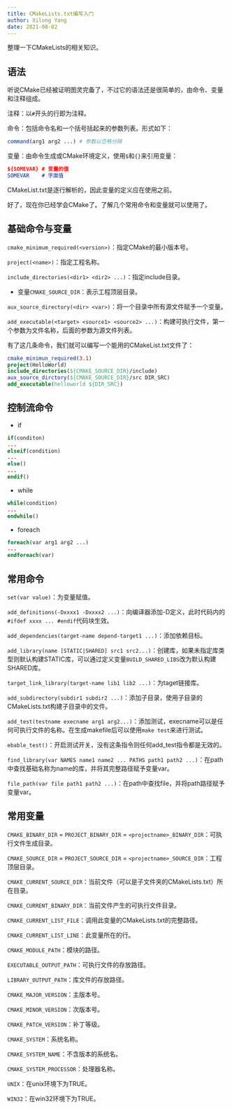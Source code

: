 ```yaml
---
title: CMakeLists.txt编写入门
author: Xilong Yang
date: 2021-08-02 
---
```


整理一下CMakeLists的相关知识。

## 语法

听说CMake已经被证明图灵完备了，不过它的语法还是很简单的，由命令、变量和注释组成。

注释：以`#`开头的行即为注释。

命令：包括命令名和一个括号括起来的参数列表。形式如下：

```Cmake
command(arg1 arg2 ...) # 参数以空格分隔
```

变量：由命令生成或CMake环境定义，使用`$`和`{}`来引用变量：

```cmake
${SOMEVAR} # 变量的值
SOMEVAR    # 字面值
```

CMakeList.txt是逐行解析的，因此变量的定义应在使用之前。

好了，现在你已经学会CMake了。了解几个常用命令和变量就可以使用了。

## 基础命令与变量

`cmake_minimum_required(<version>)`：指定CMake的最小版本号。

`project(<name>)`：指定工程名称。

`include_directories(<dir1> <dir2> ...)`：指定include目录。

* 变量`CMAKE_SOURCE_DIR`：表示工程顶层目录。

`aux_source_directory(<dir> <var>)`：将一个目录中所有源文件赋予一个变量。

`add_executable(<target> <source1> <source2> ...)`：构建可执行文件，第一个参数为文件名称，后面的参数为源文件列表。

有了这几条命令，我们就可以编写一个能用的CMakeList.txt文件了：

```cmake
cmake_minimun_required(3.1)
project(HelloWorld)
include_directories(${CMAKE_SOURCE_DIR}/include)
aux_source_dirctory(${CMAKE_SOURCE_DIR}/src DIR_SRC)
add_executable(helloworld ${DIR_SRC})
```

## 控制流命令

* if

```cmake
if(conditon)
...
elseif(condition)
...
else()
...
endif()
```

* while

```cmake
while(condition)
...
endwhile()
```

* foreach

```cmake
foreach(var arg1 arg2 ...)
...
endforeach(var)
```

## 常用命令

`set(var value)`：为变量赋值。

`add_definitions(-Dxxxx1 -Dxxxx2 ...)`：向编译器添加-D定义，此时代码内的`#ifdef xxxx ... #endif`代码块生效。

`add_dependencies(target-name depend-target1 ...)`：添加依赖目标。

`add_library(name [STATIC|SHARED] src1 src2...)`：创建库，如果未指定库类型则默认构建STATIC库，可以通过定义变量`BUILD_SHARED_LIBS`改为默认构建SHARED库。

`target_link_library(target-name lib1 lib2 ...)`：为taget链接库。

`add_subdirectory(subdir1 subdir2 ...)`：添加子目录，使用子目录的CMakeLists.txt构建子目录中的文件。

`add_test(testname execname arg1 arg2...)`：添加测试，execname可以是任何可执行文件的名称。在生成makefile后可以使用`make test`来进行测试。

`ebable_test()`：开启测试开关，没有这条指令则任何add_test指令都是无效的。

`find_library(var NAMES name1 name2 ... PATHS path1 path2 ...)`：在path中查找基础名称为name的库，并将其完整路径赋予变量var。

`file_path(var file path1 path2 ...)`：在path中查找file，并将path路径赋予变量var。

## 常用变量

`CMAKE_BINARY_DIR` = `PROJECT_BINARY_DIR` = `<projectname>_BINARY_DIR`：可执行文件生成目录。

`CMAKE_SOURCE_DIR` = `PROJECT_SOURCE_DIR` = `<projectname>_SOURCE_DIR`：工程顶层目录。

`CMAKE_CURRENT_SOURCE_DIR`：当前文件（可以是子文件夹的CMakeLists.txt）所在目录。

`CMAKE_CURRENT_BINARY_DIR`：当前文件产生的可执行文件目录。

`CMAKE_CURRENT_LIST_FILE`：调用此变量的CMakeLists.txt的完整路径。

`CMAKE_CURRENT_LIST_LINE`：此变量所在的行。

`CMAKE_MODULE_PATH`：模块的路径。

`EXECUTABLE_OUTPUT_PATH`：可执行文件的存放路径。

`LIBRARY_OUTPUT_PATH`：库文件的存放路径。

`CMAKE_MAJOR_VERSION`：主版本号。

`CMAKE_MINOR_VERSION`：次版本号。

`CMAKE_PATCH_VERSION`：补丁等级。

`CMAKE_SYSTEM`：系统名称。

`CMAKE_SYSTEM_NAME`：不含版本的系统名。

`CMAKE_SYSTEM_PROCESSOR`：处理器名称。

`UNIX`：在unix环境下为TRUE。

`WIN32`：在win32环境下为TRUE。
